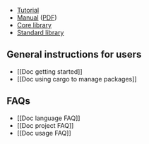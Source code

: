 
* [Tutorial](http://doc.rust-lang.org/doc/tutorial.html)
* [Manual](http://doc.rust-lang.org/doc/rust.html) ([PDF](http://doc.rust-lang.org/doc/rust.pdf))
* [Core library](http://doc.rust-lang.org/doc/core/index.html)
* [Standard library](http://doc.rust-lang.org/doc/std/index.html)

## General instructions for users

* [[Doc getting started]]
* [[Doc using cargo to manage packages]]

## FAQs

* [[Doc language FAQ]]
* [[Doc project FAQ]]
* [[Doc usage FAQ]]
